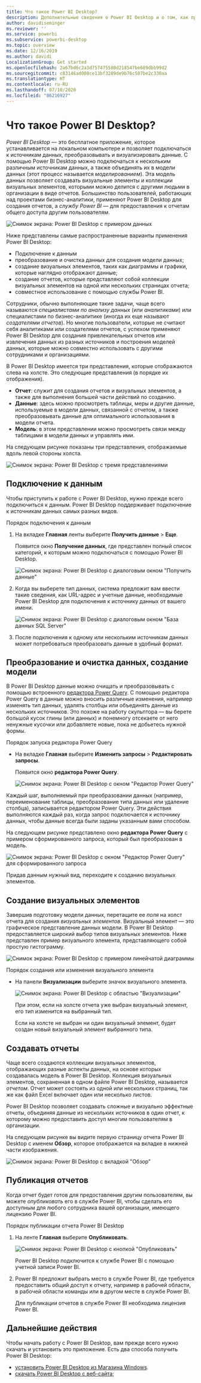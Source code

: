 ```yaml
---
title: Что такое Power BI Desktop?
description: Дополнительные сведения о Power BI Desktop и о том, как приступить к работе с ним.
author: davidiseminger
ms.reviewer: ''
ms.service: powerbi
ms.subservice: powerbi-desktop
ms.topic: overview
ms.date: 12/16/2019
ms.author: davidi
LocalizationGroup: Get started
ms.openlocfilehash: 2a67bd6c2a3d757475580d218547be689dbb99d2
ms.sourcegitcommit: c83146ad008ce13bf3289de9b76c507be2c330aa
ms.translationtype: HT
ms.contentlocale: ru-RU
ms.lasthandoff: 07/10/2020
ms.locfileid: "86216927"
---
```

# <a name="what-is-power-bi-desktop"></a>Что такое Power BI Desktop?

*Power BI Desktop* — это бесплатное приложение, которое устанавливается на локальном компьютере и позволяет подключаться к источникам данных, преобразовывать и визуализировать данные. С помощью Power BI Desktop можно подключаться к нескольким различным источникам данных, а также объединять их в модели данных (этот процесс называется *моделированием*). Эта модель данных позволяет создавать визуальные элементы и коллекции визуальных элементов, которыми можно делится с другими людьми в организации в виде отчетов. Большинство пользователей, работающих над проектами бизнес-аналитики, применяют Power BI Desktop для создания отчетов, а *службу Power BI* — для предоставления к отчетам общего доступа другим пользователям.

![Снимок экрана: Power BI Desktop с примером данных](media/desktop-what-is-desktop/what-is-desktop_01.png)

Ниже представлены самые распространенные варианты применения Power BI Desktop:

* Подключение к данным
* преобразование и очистка данных для создания модели данных;
* создание визуальных элементов, таких как диаграммы и графики, которые наглядно отображают данные;
* создание отчетов, которые представляют собой коллекции визуальных элементов на одной или нескольких страницах отчета;
* совместное использование с помощью службы Power BI.

Сотрудники, обычно выполняющие такие задачи, чаще всего называются *специалистами по анализу данных* (или *аналитиками*) или специалистами по бизнес-аналитике (иногда их еще называют *создателями отчетов*). Но многие пользователи, которые не считают себя аналитиками или создателями отчетов, с успехом применяют Power BI Desktop для создания привлекательных отчетов или извлечения данных из разных источников и построения моделей данных, которые можно совместно использовать с другими сотрудниками и организациями.

В Power BI Desktop имеется три представления, которые отображаются слева на холсте. Это следующие представления (в порядке их отображения).
* **Отчет**: служит для создания отчетов и визуальных элементов, а также для выполнения большей части действий по созданию.
* **Данные**: здесь можно просмотреть таблицы, меры и другие данные, используемые в модели данных, связанной с отчетом, а также преобразовывать данные для оптимального использования в модели отчета.
* **Модель**: в этом представлении можно просмотреть связи между таблицами в модели данных и управлять ими.

На следующем рисунке показаны три представления, отображаемые вдоль левой стороны холста.

![Снимок экрана: Power BI Desktop с тремя представлениями](media/desktop-what-is-desktop/what-is-desktop-07.png)
 

## <a name="connect-to-data"></a>Подключение к данным
Чтобы приступить к работе с Power BI Desktop, нужно прежде всего подключиться к данным. Power BI Desktop поддерживает подключение к источникам данных самых разных видов. 

Порядок подключения к данным

1. На вкладке **Главная** ленты выберите **Получить данные**  >  **Еще**. 

   Появится окно **Получение данных**, где представлен полный список категорий, к которым можно подключаться с помощью Power BI Desktop.

   ![Снимок экрана: Power BI Desktop с диалоговым окном "Получить данные"](media/desktop-what-is-desktop/what-is-desktop_02.png)

2. Когда вы выберете тип данных, система предложит вам ввести такие сведения, как URL-адрес и учетные данные, необходимые Power BI Desktop для подключения к источнику данных от вашего имени.

   ![Снимок экрана: Power BI Desktop с диалоговым окном "База данных SQL Server"](media/desktop-what-is-desktop/what-is-desktop_03.png)

3. После подключения к одному или нескольким источникам данных может потребоваться преобразовать данные в удобный формат.

## <a name="transform-and-clean-data-create-a-model"></a>Преобразование и очистка данных, создание модели

В Power BI Desktop данные можно очищать и преобразовывать с помощью встроенного [редактора Power Query](https://docs.microsoft.com/power-bi/desktop-query-overview). С помощью редактора Power Query в данные можно вносить различные изменения, например изменять тип данных, удалять столбцы или объединять данные из нескольких источников. Это похоже на работу скульптора — вы берете большой кусок глины (или данных) и понемногу отсекаете от него ненужные кусочки или добавляете новые, пока не добьетесь нужной формы. 

Порядок запуска редактора Power Query

- На вкладке **Главная** выберите **Изменить запросы**  >  **Редактировать запросы**.

   Появится окно **редактора Power Query**.

   ![Снимок экрана: Power BI Desktop с окном "Редактор Power Query"](media/desktop-getting-started/designer_gsg_editquery.png)

Каждый шаг, выполняемый при преобразовании данных (например, переименование таблицы, преобразование типа данных или удаление столбца), записывается редактором Power Query. Эти действия выполняются каждый раз, когда запрос подключается к источнику данных, чтобы данные всегда были заданы указанным вами способом.

На следующем рисунке представлено окно **редактора Power Query** с примером сформированного запроса, который был преобразован в модель.

 ![Снимок экрана: Power BI Desktop с окном "Редактор Power Query" для сформированного запроса](media/desktop-getting-started/shapecombine_querysettingsfinished.png)

Придав данным нужный вид, переходите к созданию визуальных элементов. 

## <a name="create-visuals"></a>Создание визуальных элементов 

Завершив подготовку модели данных, перетащите ее *поля* на холст отчета для создания *визуальных элементов*. Визуальный элемент — это графическое представление данных модели. В Power BI Desktop предоставляется широкий выбор типов визуальных элементов. Ниже представлен пример визуального элемента, представляющего собой простую гистограмму. 

![Снимок экрана: Power BI Desktop с примером линейчатой диаграммы](media/desktop-what-is-desktop/what-is-desktop_04.png)

Порядок создания или изменения визуального элемента 

- На панели **Визуализации** выберите значок визуального элемента. 

   ![Снимок экрана: Power BI Desktop с областью "Визуализации"](media/desktop-what-is-desktop/what-is-desktop_05.png)

   При этом, если на холсте отчета уже выбран визуальный элемент, его тип изменится на выбранный тип. 

   Если на холсте не выбран ни один визуальный элемент, будет создан новый визуальный элемент выбранного типа.


## <a name="create-reports"></a>Создавать отчеты

Чаще всего создаются коллекции визуальных элементов, отображающих разные аспекты данных, на основе которых создавалась модель в Power BI Desktop. Коллекция визуальных элементов, сохраненная в одном файле Power BI Desktop, называется *отчетом*. Отчет может состоять из одной или нескольких страниц, так же как файл Excel включает один или несколько листов.

Power BI Desktop позволяет создавать сложные и визуально эффектные отчеты, объединяя данные из нескольких источников в один отчет, к которому можно предоставить доступ многим пользователям в организации.

На следующем рисунке вы видите первую страницу отчета Power BI Desktop с именем **Обзор**, которое отображается на вкладке в нижней части изображения. 

![Снимок экрана: Power BI Desktop с вкладкой "Обзор"](media/desktop-what-is-desktop/what-is-desktop_01.png)

## <a name="share-reports"></a>Публикация отчетов

Когда отчет будет готов для предоставления другим пользователям, вы можете *опубликовать* его в службе Power BI, чтобы сделать его доступным для любого сотрудника вашей организации, имеющего лицензию Power BI. 

Порядок публикации отчета Power BI Desktop 

1. На ленте **Главная** выберите **Опубликовать**.

   ![Снимок экрана: Power BI Desktop с кнопкой "Опубликовать"](media/desktop-what-is-desktop/what-is-desktop_06.png)

   Power BI Desktop подключится к службе Power BI с помощью учетной записи Power BI. 

2. Power BI предложит выбрать место в службе Power BI, где требуется предоставить общий доступ к отчету, например в рабочей области, в рабочей области команды или в другом месте в службе Power BI. 

   Для публикации отчетов в службе Power BI необходима лицензия Power BI.


## <a name="next-steps"></a>Дальнейшие действия

Чтобы начать работу с Power BI Desktop, вам прежде всего нужно скачать и установить это приложение. Есть два способа получить Power BI Desktop:

* [установить Power BI Desktop из Магазина Windows](https://aka.ms/pbidesktopstore).
* [скачать Power BI Desktop с веб-сайта](https://docs.microsoft.com/power-bi/desktop-get-the-desktop#download-power-bi-desktop-directly);

